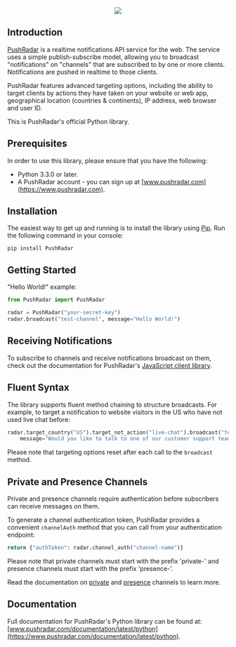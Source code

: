 <p align="center"><img src="https://www.pushradar.com/img/logo/pushradar_github.png"></p>

## Introduction

[PushRadar](https://www.pushradar.com) is a realtime notifications API service for the web. The service uses a simple publish-subscribe model, allowing you to broadcast "notifications" on "channels" that are subscribed to by one or more clients. Notifications are pushed in realtime to those clients.

PushRadar features advanced targeting options, including the ability to target clients by actions they have taken on your website or web app, geographical location (countries & continents), IP address, web browser and user ID.

This is PushRadar's official Python library.

## Prerequisites

In order to use this library, please ensure that you have the following:

- Python 3.3.0 or later.
- A PushRadar account - you can sign up at [www.pushradar.com](https://www.pushradar.com).

## Installation

The easiest way to get up and running is to install the library using [Pip](https://packaging.python.org/tutorials/installing-packages/). Run the following command in your console:

```
pip install PushRadar
```

## Getting Started

"Hello World!" example:

```python
from PushRadar import PushRadar

radar = PushRadar("your-secret-key")
radar.broadcast("test-channel", message="Hello World!")
```

## Receiving Notifications

To subscribe to channels and receive notifications broadcast on them, check out the documentation for PushRadar's [JavaScript client library](https://www.pushradar.com/documentation/latest/javascript).

## Fluent Syntax

The library supports fluent method chaining to structure broadcasts. For example, to target a notification to website visitors in the US who have not used live chat before:

```python
radar.target_country("US").target_not_action("live-chat").broadcast("test-channel",
    message="Would you like to talk to one of our customer support team members on live chat?")
```

Please note that targeting options reset after each call to the `broadcast` method.

## Private and Presence Channels

Private and presence channels require authentication before subscribers can receive messages on them.

To generate a channel authentication token, PushRadar provides a convenient `channelAuth` method that you can call from your authentication endpoint:

```python
return {"authToken": radar.channel_auth("channel-name")}
```

Please note that private channels must start with the prefix 'private-' and presence channels must start with the prefix 'presence-'.

Read the documentation on [private](https://www.pushradar.com/documentation/latest/private-channels) and [presence](https://www.pushradar.com/documentation/latest/presence-channels) channels to learn more.

## Documentation

Full documentation for PushRadar's Python library can be found at: [www.pushradar.com/documentation/latest/python](https://www.pushradar.com/documentation/latest/python).